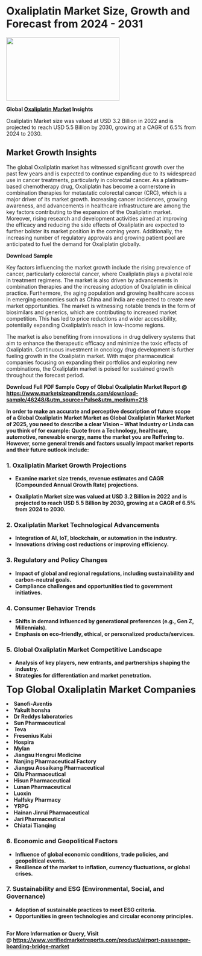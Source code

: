 <H1>Oxaliplatin Market Size, Growth and Forecast from 2024 - 2031</H1><img class="aligncenter size-medium wp-image-584254" src="https://thirdeyenews.in/wp-content/uploads/2024/09/Global-Market-Research-300x168.jpeg" alt="" width="300" height="168" /><p><strong>Global&nbsp;<a href="https://www.marketsizeandtrends.com/download-sample/46248/&amp;utm_source=Pulse&amp;utm_medium=218">Oxaliplatin Market</a> Insights</strong></p><p>Oxaliplatin Market size was valued at USD 3.2 Billion in 2022 and is projected to reach USD 5.5 Billion by 2030, growing at a CAGR of 6.5% from 2024 to 2030.</p><p><h2>Market Growth Insights</h2> <p>The global Oxaliplatin market has witnessed significant growth over the past few years and is expected to continue expanding due to its widespread use in cancer treatments, particularly in colorectal cancer. As a platinum-based chemotherapy drug, Oxaliplatin has become a cornerstone in combination therapies for metastatic colorectal cancer (CRC), which is a major driver of its market growth. Increasing cancer incidences, growing awareness, and advancements in healthcare infrastructure are among the key factors contributing to the expansion of the Oxaliplatin market. Moreover, rising research and development activities aimed at improving the efficacy and reducing the side effects of Oxaliplatin are expected to further bolster its market position in the coming years. Additionally, the increasing number of regulatory approvals and growing patient pool are anticipated to fuel the demand for Oxaliplatin globally.</p> <p><strong>Download Sample</strong></p> <p>Key factors influencing the market growth include the rising prevalence of cancer, particularly colorectal cancer, where Oxaliplatin plays a pivotal role in treatment regimens. The market is also driven by advancements in combination therapies and the increasing adoption of Oxaliplatin in clinical practice. Furthermore, the aging population and growing healthcare access in emerging economies such as China and India are expected to create new market opportunities. The market is witnessing notable trends in the form of biosimilars and generics, which are contributing to increased market competition. This has led to price reductions and wider accessibility, potentially expanding Oxaliplatin’s reach in low-income regions.</p> <p>The market is also benefiting from innovations in drug delivery systems that aim to enhance the therapeutic efficacy and minimize the toxic effects of Oxaliplatin. Continuous investment in oncology drug development is further fueling growth in the Oxaliplatin market. With major pharmaceutical companies focusing on expanding their portfolios and exploring new combinations, the Oxaliplatin market is poised for sustained growth throughout the forecast period.</p> <p><strong></p><p><span class=""><strong>Download Full PDF Sample Copy of Global Oxaliplatin Market Report</strong> @ <a href="https://www.marketsizeandtrends.com/download-sample/46248/&amp;utm_source=Pulse&amp;utm_medium=218" target="_blank">https://www.marketsizeandtrends.com/download-sample/46248/&amp;utm_source=Pulse&amp;utm_medium=218</a></span></p><p>In order to make an accurate and perceptive description of future scope of a Global&nbsp;Oxaliplatin Market Market as Global&nbsp;Oxaliplatin Market Market of 2025, you need to describe a clear Vision &ndash; What Industry or Linda can you think of for example: Quote from a Technology, healthcare, automotive, renewable energy, name the market you are Reffering to. However, some general trends and factors usually impact market reports and their future outlook include:</p><h3>1.&nbsp;<strong>Oxaliplatin Market Growth Projections</strong></h3><ul><li>Examine market size trends, revenue estimates and CAGR (Compounded Annual Growth Rate) projections.</li><li><p>Oxaliplatin Market size was valued at USD 3.2 Billion in 2022 and is projected to reach USD 5.5 Billion by 2030, growing at a CAGR of 6.5% from 2024 to 2030.</p></li></ul><h3>2.&nbsp;<strong>Oxaliplatin Market Technological Advancements</strong></h3><ul><li>Integration of AI, IoT, blockchain, or automation in the industry.</li><li>Innovations driving cost reductions or improving efficiency.</li></ul><h3>3.&nbsp;<strong>Regulatory and Policy Changes</strong></h3><ul><li>Impact of global and regional regulations, including sustainability and carbon-neutral goals.</li><li>Compliance challenges and opportunities tied to government initiatives.</li></ul><h3>4.&nbsp;<strong>Consumer Behavior Trends</strong></h3><ul><li>Shifts in demand influenced by generational preferences (e.g., Gen Z, Millennials).</li><li>Emphasis on eco-friendly, ethical, or personalized products/services.</li></ul><h3>5.&nbsp;<strong>Global Oxaliplatin Market Competitive Landscape</strong></h3><ul><li>Analysis of key players, new entrants, and partnerships shaping the industry.</li><li>Strategies for differentiation and market penetration.</li></ul><p data-pm-slice="1 1 []"><span style="color: inherit; font-family: inherit; font-size: 25px;">Top Global Oxaliplatin Market Companies</span></p><div class="" data-test-id=""><p><li>Sanofi-Aventis</li><li> Yakult honsha</li><li> Dr Reddys laboratories</li><li> Sun Pharmaceutical</li><li> Teva</li><li> Fresenius Kabi</li><li> Hospira</li><li> Mylan</li><li> Jiangsu Hengrui Medicine</li><li> Nanjing Pharmaceutical Factory</li><li> Jiangsu Aosaikang Pharmaceutical</li><li> Qilu Pharmaceutical</li><li> Hisun Pharmaceutical</li><li> Lunan Pharmaceutical</li><li> Luoxin</li><li> Halfsky Pharmacy</li><li> YRPG</li><li> Hainan Jinrui Pharmaceutical</li><li> Jari Pharmaceutical</li><li> Chiatai Tianqing</li></p></div><h3>6.&nbsp;<strong>Economic and Geopolitical Factors</strong></h3><ul><li>Influence of global economic conditions, trade policies, and geopolitical events.</li><li>Resilience of the market to inflation, currency fluctuations, or global crises.</li></ul><h3>7.&nbsp;<strong>Sustainability and ESG (Environmental, Social, and Governance)</strong></h3><ul><li>Adoption of sustainable practices to meet ESG criteria.</li><li>Opportunities in green technologies and circular economy principles.</li></ul><h2><strong style="font-size: 14px;">For More Information or Query, Visit @&nbsp;</strong><a style="background-color: #ffffff; font-size: 14px;" href="https://www.marketsizeandtrends.com/report/oxaliplatin-market/" target="_blank">https://www.verifiedmarketreports.com/product/airport-passenger-boarding-bridge-market</a></h2>
